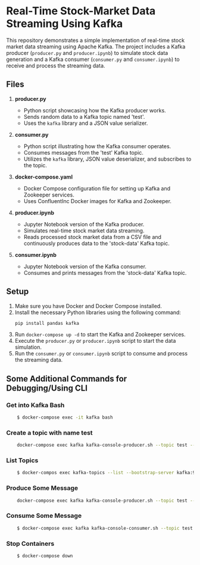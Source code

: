 # Real-Time Stock-Market Data Streaming Using Kafka

This repository demonstrates a simple implementation of real-time stock market data streaming using Apache Kafka. The project includes a Kafka producer (`producer.py` and `producer.ipynb`) to simulate stock data generation and a Kafka consumer (`consumer.py` and `consumer.ipynb`) to receive and process the streaming data.

## Files

1. **producer.py**
   - Python script showcasing how the Kafka producer works.
   - Sends random data to a Kafka topic named 'test'.
   - Uses the `kafka` library and a JSON value serializer.

2. **consumer.py**
   - Python script illustrating how the Kafka consumer operates.
   - Consumes messages from the 'test' Kafka topic.
   - Utilizes the `kafka` library, JSON value deserializer, and subscribes to the topic.

3. **docker-compose.yaml**
   - Docker Compose configuration file for setting up Kafka and Zookeeper services.
   - Uses ConfluentInc Docker images for Kafka and Zookeeper.

4. **producer.ipynb**
   - Jupyter Notebook version of the Kafka producer.
   - Simulates real-time stock market data streaming.
   - Reads processed stock market data from a CSV file and continuously produces data to the 'stock-data' Kafka topic.

5. **consumer.ipynb**
   - Jupyter Notebook version of the Kafka consumer.
   - Consumes and prints messages from the 'stock-data' Kafka topic.

## Setup

1. Make sure you have Docker and Docker Compose installed.
2. Install the necessary Python libraries using the following command:
   ```bash
   pip install pandas kafka
   ```
3. Run `docker-compose up -d` to start the Kafka and Zookeeper services.
4. Execute the `producer.py` or `producer.ipynb` script to start the data simulation.
5. Run the `consumer.py` or `consumer.ipynb` script to consume and process the streaming data.

## Some Additional Commands for Debugging/Using CLI

### Get into Kafka Bash
```bash
    $ docker-compose exec -it kafka bash
```

### Create a topic with name test
```bash    
    docker-compose exec kafka kafka-console-producer.sh --topic test --broker-list kafka:9092
```
### List Topics
```bash    
    $ docker-compos exec kafka-topics --list --bootstrap-server kafka:9092
```
### Produce Some Message
```bash    
    docker-compose exec kafka kafka-console-producer.sh --topic test --broker-list kafka:9092
```
### Consume Some Message
```bash    
    $ docker-compose exec kafka kafka-console-consumer.sh --topic test --from-beginning --bootstrap-server kafka:9092
```
### Stop Containers
```bash
    $ docker-compose down
```


